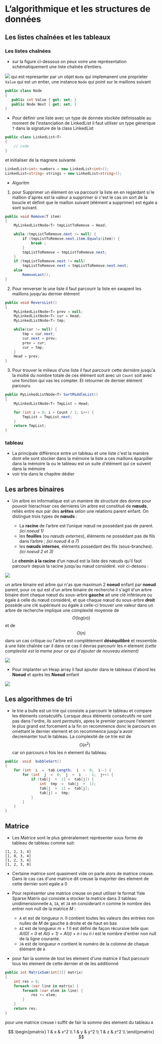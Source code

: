 # L’algorithmique et les structures de données
## Les listes chaînées et les tableaux
### Les listes chaînées

 -  sur la figure ci-dessous on peux voire une représentation schématiquement une liste chaînée d’entiers. 


 ![](Image/Untitled.jpg) 
 qui est represanter par un objet `Node` qui implemanent une proprieter `Value` qui est un entier, une instance `Node` qui point sur le maillons suivant
 ```cs
public class Node
{
	public int Value { get; set; }
	public Node Next { get; set; }
}
 ```
 - Pour définir une liste avec un type de donnée stockée définissable au moment de l’instanciation de LinkedList il faut utiliser un type génerique `T` dans la signature de la class LinkedList
```cs
public class LinkedList<T>
{
	// code
}
```
et initialiser de la magnere suivante 
```cs
LinkedList<int> numbers = new LinkedList<int>();
LinkedList<string> strings = new LinkedList<string>();
```
- Algoritm
 1. pour Supprimer un élément on va parcourir la liste en en regardant si le mallion d'après est la valeur a supprimer si c'est le cas on sort de la boucle et définit que le maillon suivant (élément a supprimer)  est égale a sont suivant.
```cs
public void Remove(T item)
{
    MyLinkedListNode<T> tmpListToRemove = Head;

    while (tmpListToRemove.next != null) {
        if (tmpListToRemove.next.item.Equals(item)) {
            break ;
        }
        tmpListToRemove = tmpListToRemove.next;
    }
    if (tmpListToRemove.next != null)
        tmpListToRemove.next = tmpListToRemove.next.next;
    else
        RemoveLast();
}
```
2. Pour renverser le une liste il faut parcourir la liste en swapent les maillons jusqu'au dernier élément
```cs 
public void ReversList()
{
    MyLinkedListNode<T> prev = null;
    MyLinkedListNode<T> cur = Head;
    MyLinkedListNode<T> tmp;

    while(cur != null) {
        tmp = cur.next;
        cur.next = prev;
        prev = cur;
        cur = tmp;
    }
    Head = prev;
}
```
3. Pour trouver le milieux d'une liste il faut parcourir cette dernière jusqu'a la moitié du nombre totale de ces élément soit avec un `Count` soit avec une fonction qui vas les compter. Et retourner de dernier élément parcouru 
```cs
public MyLinkedListNode<T> SortMiddleList()
{
    MyLinkedListNode<T> TmpList = Head;

    for (int i = 0; i < Count / 2; i++) {
        TmpList = TmpList.next;
    }
    return TmpList;
}
```
### tableau
- La principale différence entre un tableau et une liste c'est la manière dont elle sont stocker dans la mémoire la liste a ces maillons éparpiller dans la mémoire la ou le tableau est un suite d'élément qui ce suivent dans la mémoire 
- voir trie dans le chapitre dédier

## Les arbres binaires

- Un arbre en informatique est un maniere de structure des donne pour pouvoir hierachiser ces dernieres Un arbre est constitué de **nœuds**, reliés entre eux par des **arêtes** selon une relations parent enfant. On distingue trois types de  **nœuds**  :

  - La  **racine**  de l’arbre est l’unique nœud ne possédant  pas de parent. *(ici noeud 1)*
  - les  **feuilles**  (ou  _nœuds externes_), éléments ne possédant  pas de fils  dans l’arbre ; *(ici noeud 4 a 7)*
   - les  **nœuds**  **internes**, éléments possédant des fils (sous-branches). *(ici noeud 2 et 3)*
  
  Le **chemin à la racine** d’un nœud est la liste des nœuds qu’il faut parcourir depuis la racine jusqu’au nœud considéré. voir ci-dessou : 
  
  
![](Image/tree.jpg)


un arbre binaire est arbre qui n'as que maximum 2 **noeud** enfant par **noeud** parent, pour ce qui est d'un arbre binaire de recherche il s'agit d'un arbre binaire dont chaque nœud du sous-arbre **gauche** ait une clé inférieure ou égale à celle du nœud considéré, et que chaque nœud du sous-arbre **droit** possède une clé supérieure ou égale à celle-ci trouver une valeur dans un arbre de recherche implique une complexité moyenne de $$O(log(n))$$ et de $$ O(n) $$ dans un cas critique ou l'arbre est complètement **déséquilibré** et ressemble à une liste chaînée car il  dans ce cas il devras parcourir les *n* element *(cette complexité est la meme pour ce qui d'ajouter de nouveau element)*


![](Image/BinaryTree.jpg)


- Pour implanter un Heap array il faut ajouter dans le tableaux d'abord les **Noeud** et après les **Noeud** enfant 



![](Image/ArrayTree.jpg)

## Les algorithmes de tri

- le trie a bulle est un trie qui consiste a parcourir le tableau et compare les éléments consécutifs. Lorsque deux éléments consécutifs ne sont pas dans l'ordre, ils sont _permutés_, apres le premier parcoure l'element le plus grand est forcement a la fin on recommence donc le parcours en omettant le dernier element et on recommence jusqu'a avoir decremanter tout le tableau. La complexité de ce trie est de $$ O(n^2)$$ car on parcours _n_ fois les _n_ element du tableau.
```cs
public  void  bubbleSort()
{
	for (int  i  =  tab.Length;  i  >  0;  i--) {
		for (int  j  =  0;  j  <  i  -  1;  j++) {
			if (tab[j  +  1] <  tab[j]) {
				int  tmp  =  tab[j  +  1];
				tab[j  +  1] =  tab[j];
				tab[j] =  tmp;
			}
		}
	}
}
```

## Matrice 

- Les Matrice sont le plus généralement représenter sous forme de tableau de tableau comme suit: 
```
[1, 2, 3, 4]
[1, 0, 3, 4]
[1, 2, 3, 4]
[1, 2, 3, 0]
``` 
- Certaine matrice sont quasiment vide on parle alors de matrice creuse. Dans le cas cas d'une matrice dit creuse la majoriter des element de cette dernier sont egale a 0
- Pour représenter une matrice creuse on peut utiliser le format Yale Sparse Matrix qui consiste a stocker la matrice dans 3 tableau unidimensionnelle `A`, `IA`, et `JA` en considerant _n_ comme le nombre des entrer non null de la matrice _M_ : 
 
	 - `A`  et est de longueur _n_. Il contient toutes les valeurs des entrées non nulles de _M_ de gauche à droite et de haut en bas
	 - `AI` est de longueur _m + 1_ Il est défini de façon récursive telle que: _AI(0) = 0_ et _AI(i + 1) = AI(i) + n i_ ou _n i_ est le nombre d'entrer non null de la ligne courante.
	 - `JA` est de longueur _n_ contient le numéro de la colonne de chaque élément de `A`
	
- pour fair la somme de tout les element d'une matrice il faut parcourir tous les element de cette dernier et de les additionné

```cs
public int MatrixSum(int[][] matrix)
{
	int res = 0;
	foreach (var line in matrix) {
		foreach (var elem in line) {
			res += elem;
		}
	}
	return res;
}
```
pour une matrice creuse i suffit de fair la somme des element du tableau `A` 

$$
\begin{pmatrix}
1 & x & x^2 \\
1 & y & y^2 \\
1 & z & z^2 \\
\end{pmatrix}
$$
